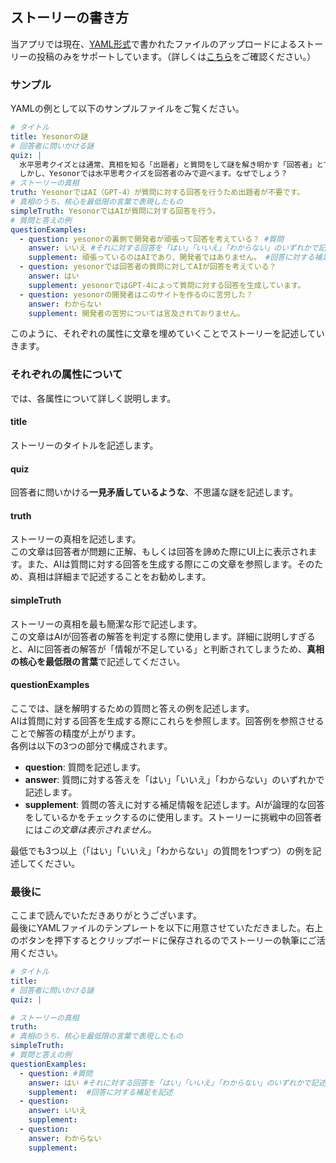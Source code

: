 ## ストーリーの書き方

当アプリでは現在、[YAML形式](https://e-words.jp/w/YAML.html)で書かれたファイルのアップロードによるストーリーの投稿のみをサポートしています。（詳しくは[こちら](https://github.com/eatski/yesonor/issues/4)をご確認ください。）

### サンプル

YAMLの例として以下のサンプルファイルをご覧ください。

```yaml
# タイトル
title: Yesonorの謎
# 回答者に問いかける謎
quiz: | 
  水平思考クイズとは通常、真相を知る「出題者」と質問をして謎を解き明かす「回答者」とで遊ぶゲームです。
  しかし、Yesonorでは水平思考クイズを回答者のみで遊べます。なぜでしょう？
# ストーリーの真相
truth: YesonorではAI（GPT-4）が質問に対する回答を行うため出題者が不要です。
# 真相のうち、核心を最低限の言葉で表現したもの
simpleTruth: YesonorではAIが質問に対する回答を行う。
# 質問と答えの例
questionExamples:
  - question: yesonorの裏側で開発者が頑張って回答を考えている？ #質問
    answer: いいえ #それに対する回答を「はい」「いいえ」「わからない」のいずれかで記述
    supplement: 頑張っているのはAIであり、開発者ではありません。 #回答に対する補足を記述
  - question: yesonorでは回答者の質問に対してAIが回答を考えている？ 
    answer: はい 
    supplement: yesonorではGPT-4によって質問に対する回答を生成しています。
  - question: yesonorの開発者はこのサイトを作るのに苦労した？ 
    answer: わからない 
    supplement: 開発者の苦労については言及されておりません。
```

このように、それぞれの属性に文章を埋めていくことでストーリーを記述していきます。

### それぞれの属性について
では、各属性について詳しく説明します。

#### title
ストーリーのタイトルを記述します。

#### quiz
回答者に問いかける**一見矛盾しているような**、不思議な謎を記述します。  

#### truth
ストーリーの真相を記述します。  
この文章は回答者が問題に正解、もしくは回答を諦めた際にUI上に表示されます。また、AIは質問に対する回答を生成する際にこの文章を参照します。そのため、真相は詳細まで記述することをお勧めします。

#### simpleTruth
ストーリーの真相を最も簡潔な形で記述します。    
この文章はAIが回答者の解答を判定する際に使用します。詳細に説明しすぎると、AIに回答者の解答が「情報が不足している」と判断されてしまうため、**真相の核心を最低限の言葉**で記述してください。

#### questionExamples
ここでは、謎を解明するための質問と答えの例を記述します。  
AIは質問に対する回答を生成する際にこれらを参照します。回答例を参照させることで解答の精度が上がります。  
各例は以下の3つの部分で構成されます。  

- **question**: 質問を記述します。
- **answer**: 質問に対する答えを「はい」「いいえ」「わからない」のいずれかで記述します。
- **supplement**: 質問の答えに対する補足情報を記述します。AIが論理的な回答をしているかをチェックするのに使用します。ストーリーに挑戦中の回答者には*この文章は表示されません。*

最低でも3つ以上（「はい」「いいえ」「わからない」の質問を1つずつ）の例を記述してください。

### 最後に
ここまで読んでいただきありがとうございます。  
最後にYAMLファイルのテンプレートを以下に用意させていただきました。右上のボタンを押下するとクリップボードに保存されるのでストーリーの執筆にご活用ください。

```yaml
# タイトル
title: 
# 回答者に問いかける謎
quiz: | 

# ストーリーの真相
truth: 
# 真相のうち、核心を最低限の言葉で表現したもの
simpleTruth: 
# 質問と答えの例
questionExamples:
  - question: #質問
    answer: はい #それに対する回答を「はい」「いいえ」「わからない」のいずれかで記述
    supplement:  #回答に対する補足を記述
  - question:
    answer: いいえ 
    supplement:
  - question:
    answer: わからない 
    supplement:
```